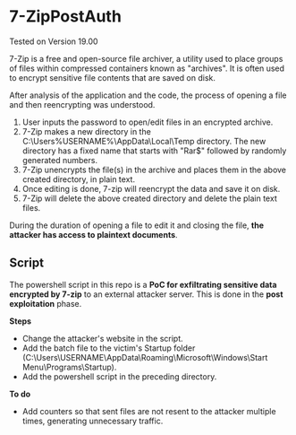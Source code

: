 # 7-ZipPostAuth

Tested on Version 19.00

7-Zip is a free and open-source file archiver, a utility used to place groups of files within compressed containers known as "archives". It is often used to encrypt sensitive file contents that are saved on disk.

After analysis of the application and the code, the process of opening a file and then reencrypting was understood.

1. User inputs the password to open/edit files in an encrypted archive.
2. 7-Zip makes a new directory in the C:\Users\%USERNAME%\AppData\Local\Temp directory. The new directory has a fixed name that starts with "Rar$" followed by randomly generated numbers.
3. 7-Zip unencrypts the file(s) in the archive and places them in the above created directory, in plain text.
4. Once editing is done, 7-zip will reencrypt the data and save it on disk.
5.  7-Zip will delete the above created directory and delete the plain text files.

During the duration of opening a file to edit it and closing the file, **the attacker has access to plaintext documents**.

## Script

The powershell script in this repo is a **PoC for exfiltrating sensitive data encrypted by 7-zip** to an external attacker server. This is done in the  **post exploitation** phase.

**Steps**
- Change the attacker's website in the script.
- Add the batch file to the victim's Startup folder (C:\Users\USERNAME\AppData\Roaming\Microsoft\Windows\Start Menu\Programs\Startup).
- Add the powershell script in the preceding directory.

**To do**
- Add counters so that sent files are not resent to the attacker multiple times, generating unnecessary traffic.
